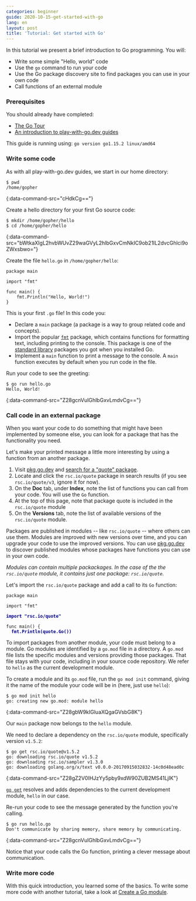 ```yaml
---
categories: beginner
guide: 2020-10-15-get-started-with-go
lang: en
layout: post
title: 'Tutorial: Get started with Go'
---
```


In this tutorial we present a brief introduction to Go programming. You will:

* Write some simple "Hello, world" code
* Use the `go` command to run your code
* Use the Go package discovery site to find packages you can use in your own code
* Call functions of an external module

### Prerequisites

You should already have completed:

* [The Go Tour](https://tour.golang.org/)
* [An introduction to play-with-go.dev guides](/intro-to-play-with-go-dev/)

This guide is running using: `go version go1.15.2 linux/amd64`

### Write some code

As with all play-with-go.dev guides, we start in our home directory:

```.term1
$ pwd
/home/gopher
```
{:data-command-src="cHdkCg=="}

Create a hello directory for your first Go source code:

```.term1
$ mkdir /home/gopher/hello
$ cd /home/gopher/hello
```
{:data-command-src="bWtkaXIgL2hvbWUvZ29waGVyL2hlbGxvCmNkIC9ob21lL2dvcGhlci9oZWxsbwo="}

Create the file `hello.go` in `/home/gopher/hello`:

<pre data-upload-path="L2hvbWUvZ29waGVyL2hlbGxv" data-upload-src="aGVsbG8uZ28=:cGFja2FnZSBtYWluCgppbXBvcnQgImZtdCIKCmZ1bmMgbWFpbigpIHsKCWZtdC5QcmludGxuKCJIZWxsbywgV29ybGQhIikKfQ==" data-upload-term=".term1"><code class="language-go">package main

import "fmt"

func main() {
	fmt.Println("Hello, World!")
}</code></pre>

This is your first `.go` file! In this code you:

* Declare a `main` package (a package is a way to group related code and concepts).
* Import the popular [`fmt`](https://golang.org/pkg/fmt/) package, which contains functions for formatting text,
  including printing to the console. This package is one of the [standard library](https://golang.org/pkg/) packages you
  got when you installed Go.
* Implement a `main` function to print a message to the console. A `main` function executes by default when you run code
  in the file.

Run your code to see the greeting:

```.term1
$ go run hello.go
Hello, World!
```
{:data-command-src="Z28gcnVuIGhlbGxvLmdvCg=="}

### Call code in an external package

When you want your code to do something that might have been implemented by someone else, you can look for a package
that has the functionality you need.

Let's make your printed message a little more interesting by using a function from an another package.

1. Visit [pkg.go.dev](https://pkg.go.dev) and [search for a "quote" package](https://pkg.go.dev/search?q=quote).
1. Locate and click the `rsc.io/quote` package in search results (if you see `rsc.io/quote/v3`, ignore it for now).
1. On the **Doc** tab, under **Index**, note the list of functions you can call from your code. You will use the `Go`
   function.
1. At the top of this page, note that package quote is included in the `rsc.io/quote` module
1. On the **Versions** tab, note the list of available versions of the `rsc.io/quote` module.

Packages are published in modules -- like `rsc.io/quote` -- where others can use them. Modules are improved with new
versions over time, and you can upgrade your code to use the improved versions. You can use
[pkg.go.dev](https://pkg.go.dev) to discover published modules whose packages have functions you can use in your own
code.

_Modules can contain multiple packackages. In the case of the the `rsc.io/quote` module, it contains just one package:
`rsc.io/quote`._

Let's import the `rsc.io/quote` package and add a call to its `Go` function:

<pre data-upload-path="L2hvbWUvZ29waGVyL2hlbGxv" data-upload-src="aGVsbG8uZ28=:cGFja2FnZSBtYWluCgppbXBvcnQgImZtdCIKCmltcG9ydCAicnNjLmlvL3F1b3RlIgoKZnVuYyBtYWluKCkgewoJZm10LlByaW50bG4ocXVvdGUuR28oKSkKfQ==" data-upload-term=".term1"><code class="language-go">package main

import "fmt"

<b style="color:darkblue">import "rsc.io/quote"</b>
<b style="color:darkblue"></b>
func main() {
<b style="color:darkblue">	fmt.Println(quote.Go())</b>
</code></pre>

To import packages from another module, your code must belong to a module. Go modules are identified by a `go.mod` file
in a directory. A `go.mod` file lists the specific modules and versions providing those packages. That file stays with
your code, including in your source code repository. We refer to `hello` as the current development
module.

To create a module and its `go.mod` file, run the `go mod init` command, giving it the name of the module your
code will be in (here, just use `hello`):

```.term1
$ go mod init hello
go: creating new go.mod: module hello
```
{:data-command-src="Z28gbW9kIGluaXQgaGVsbG8K"}

Our `main` package now belongs to the `hello` module.

We need to declare a dependency on the `rsc.io/quote` module, specifically version `v1.5.2`:

```.term1
$ go get rsc.io/quote@v1.5.2
go: downloading rsc.io/quote v1.5.2
go: downloading rsc.io/sampler v1.3.0
go: downloading golang.org/x/text v0.0.0-20170915032832-14c0d48ead0c
```
{:data-command-src="Z28gZ2V0IHJzYy5pby9xdW90ZUB2MS41LjIK"}

[`go get`](https://golang.org/cmd/go/#hdr-Add_dependencies_to_current_module_and_install_them) resolves and adds
dependencies to the current development module, `hello` in our case.

Re-run your code to see the message generated by the function you're calling.

```.term1
$ go run hello.go
Don't communicate by sharing memory, share memory by communicating.
```
{:data-command-src="Z28gcnVuIGhlbGxvLmdvCg=="}

Notice that your code calls the Go function, printing a clever message about communication.

### Write more code

With this quick introduction, you learned some of the basics. To write some more code with another tutorial, take a look at [Create a Go module](/create-a-go-module).

<script>let pageGuide="2020-10-15-get-started-with-go"; let pageLanguage="en"; let pageScenario="go115";</script>
